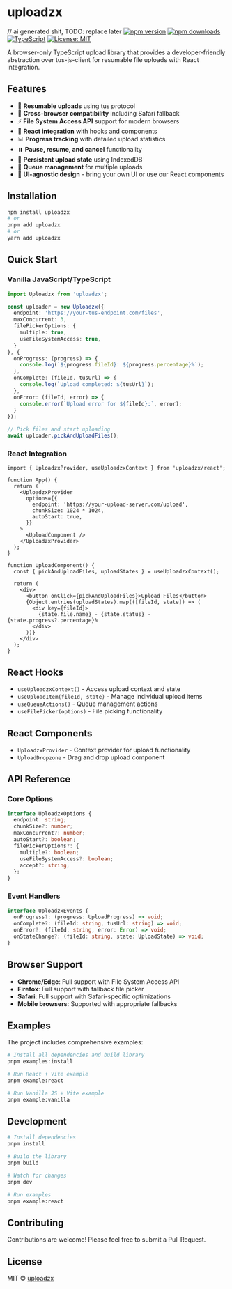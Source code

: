 # uploadzx
// ai generated shit, TODO: replace later
[![npm version](https://img.shields.io/npm/v/uploadzx.svg)](https://www.npmjs.com/package/uploadzx)
[![npm downloads](https://img.shields.io/npm/dm/uploadzx.svg)](https://www.npmjs.com/package/uploadzx)
[![TypeScript](https://img.shields.io/badge/TypeScript-Ready-blue.svg)](https://www.typescriptlang.org/)
[![License: MIT](https://img.shields.io/badge/License-MIT-yellow.svg)](https://opensource.org/licenses/MIT)

A browser-only TypeScript upload library that provides a developer-friendly abstraction over tus-js-client for resumable file uploads with React integration.

## Features

- 🚀 **Resumable uploads** using tus protocol
- 📱 **Cross-browser compatibility** including Safari fallback
- ⚡ **File System Access API** support for modern browsers
- 🎯 **React integration** with hooks and components
- 📊 **Progress tracking** with detailed upload statistics
- ⏸️ **Pause, resume, and cancel** functionality
- 💾 **Persistent upload state** using IndexedDB
- 🔄 **Queue management** for multiple uploads
- 🎨 **UI-agnostic design** - bring your own UI or use our React components

## Installation

```bash
npm install uploadzx
# or
pnpm add uploadzx
# or
yarn add uploadzx
```

## Quick Start

### Vanilla JavaScript/TypeScript

```typescript
import Uploadzx from 'uploadzx';

const uploader = new Uploadzx({
  endpoint: 'https://your-tus-endpoint.com/files',
  maxConcurrent: 3,
  filePickerOptions: {
    multiple: true,
    useFileSystemAccess: true,
  }
}, {
  onProgress: (progress) => {
    console.log(`${progress.fileId}: ${progress.percentage}%`);
  },
  onComplete: (fileId, tusUrl) => {
    console.log(`Upload completed: ${tusUrl}`);
  },
  onError: (fileId, error) => {
    console.error(`Upload error for ${fileId}:`, error);
  }
});

// Pick files and start uploading
await uploader.pickAndUploadFiles();
```

### React Integration

```tsx
import { UploadzxProvider, useUploadzxContext } from 'uploadzx/react';

function App() {
  return (
    <UploadzxProvider
      options={{
        endpoint: 'https://your-upload-server.com/upload',
        chunkSize: 1024 * 1024,
        autoStart: true,
      }}
    >
      <UploadComponent />
    </UploadzxProvider>
  );
}

function UploadComponent() {
  const { pickAndUploadFiles, uploadStates } = useUploadzxContext();
  
  return (
    <div>
      <button onClick={pickAndUploadFiles}>Upload Files</button>
      {Object.entries(uploadStates).map(([fileId, state]) => (
        <div key={fileId}>
          {state.file.name} - {state.status} - {state.progress?.percentage}%
        </div>
      ))}
    </div>
  );
}
```

## React Hooks

- `useUploadzxContext()` - Access upload context and state
- `useUploadItem(fileId, state)` - Manage individual upload items
- `useQueueActions()` - Queue management actions
- `useFilePicker(options)` - File picking functionality

## React Components

- `UploadzxProvider` - Context provider for upload functionality
- `UploadDropzone` - Drag and drop upload component

## API Reference

### Core Options

```typescript
interface UploadzxOptions {
  endpoint: string;
  chunkSize?: number;
  maxConcurrent?: number;
  autoStart?: boolean;
  filePickerOptions?: {
    multiple?: boolean;
    useFileSystemAccess?: boolean;
    accept?: string;
  };
}
```

### Event Handlers

```typescript
interface UploadzxEvents {
  onProgress?: (progress: UploadProgress) => void;
  onComplete?: (fileId: string, tusUrl: string) => void;
  onError?: (fileId: string, error: Error) => void;
  onStateChange?: (fileId: string, state: UploadState) => void;
}
```

## Browser Support

- **Chrome/Edge**: Full support with File System Access API
- **Firefox**: Full support with fallback file picker
- **Safari**: Full support with Safari-specific optimizations
- **Mobile browsers**: Supported with appropriate fallbacks

## Examples

The project includes comprehensive examples:

```bash
# Install all dependencies and build library
pnpm examples:install

# Run React + Vite example
pnpm example:react

# Run Vanilla JS + Vite example
pnpm example:vanilla
```

## Development

```bash
# Install dependencies
pnpm install

# Build the library
pnpm build

# Watch for changes
pnpm dev

# Run examples
pnpm example:react
```

## Contributing

Contributions are welcome! Please feel free to submit a Pull Request.

## License

MIT © [uploadzx](https://github.com/Hezx13/uploadzx) 